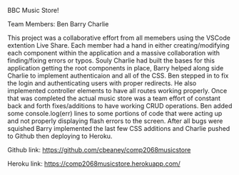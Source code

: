 BBC Music Store!
 
Team Members:
Ben 
Barry 
Charlie

This project was a collaborative effort from all memebers using the VSCode extention Live Share. Each member had a hand in either creating/modifying each component within the application and a massive collaboration with finding/fixing errors or typos. Souly Charlie had built the bases for this application getting the root components in place, Barry helped along side Charlie to implement authenticaion and all of the CSS. Ben stepped in to fix the login and authenticating users with proper redirects. He also implemented controller elements to have all routes working properly. Once that was completed the actual music store was a team effort of constant back and forth fixes/additions to have working CRUD operations. Ben added some console.log(err) lines to some portions of code that were acting up and not properly displaying flash errors to the screen. After all bugs were squished Barry implemented the last few CSS additions and Charlie pushed to Github then deploying to Heroku.

Github link: https://github.com/cbeaney/comp2068musicstore

Heroku link: https://comp2068musicstore.herokuapp.com/